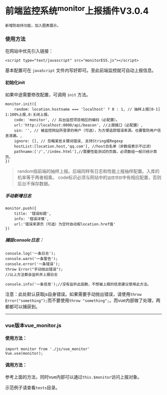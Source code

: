 # 前端监控系统<sup>monitor</sup>上报插件V3.0.4

	新增防劫持功能，加入图表展示。

### 使用方法

在网站中优先引入链接：
```
<script type="text/javascript" src="monitorES5.js"></script>
```
基本配置可在 `javaScript` 文件内写好即可。至此前端监控就可自动上报信息。

#### 初始化init

如果中途需要修改配置，可调用 `init` 方法。
```
monitor.init({
    random: location.hostname === 'localhost' ? 0 : 1, // 抽样上报[0-1] 1:100%上报,0:关闭上报。
    code: 'monitor', // 后台监控项目相应的编码（必配置）。
    url:'http://localhost:8000/api/beacon', //上报接口（必配置）,
    uin: '', // 被监控网站所登录的用户（可选），为方便追踪错误来源。也要警防用户信息泄漏。,
    ignore: [], // 忽略某些关键词错误, 支持String或Regexp
    hostList:[location.host,'qq.com'], //host白名单（非数组表示不过滤）
    pathname:['/','/index.html'],//需要性能测试的页面，必须数组一般只统计首页。
})
```

> random指前端的抽样上报。后端同样有日志和性能上报抽样配置。入库的机率等于两者相乘。
> code标识必须与网站中的`监控项目`中有相应配置，否则后台不保存数据。

##### 手动新增日志

```
monitor.push({
    title: '错误标题',
    info: '错误详情',
    url:'错误来源页（可选）为空时自动取location.href值'
})
```
##### 捕捉console日志：

```
console.log('一条日志');
console.warn('一条警告');
console.error('一条错误');
throw Error("手动抛出错误");
//以上方法都会监听并上报日志

console.info('一条信息');//没有监听此函数，不想被上报的信息建议使用此方法。
```
注意：此处默认获取js自身错误。如果需要手动抛出错误，请使用`throw Error("something");`而不要使用`throw "something";`。而vue内部做了处理，两都都可以捕获到。


---

### vue版本vue_monitor.js

#### 使用方法：

```
import monitor from './js/vue_monitor'
Vue.use(monitor);
```

#### 调用方法：

参考上面的方法，同时vue内部可以通过`this.$monitor`访问上报对象。

示范例子请查看`tests`目录。


